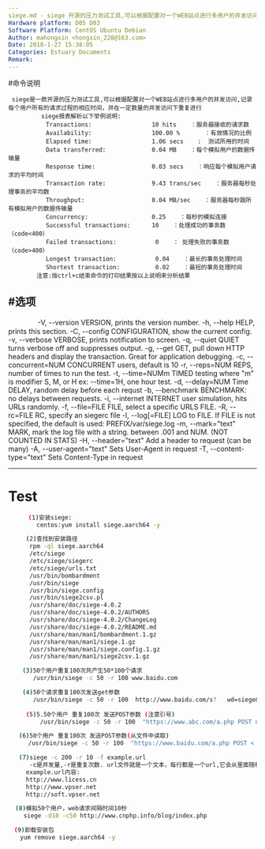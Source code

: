 ```yaml
---
siege.md - siege 开源的压力测试工具,可以根据配置对一个WEB站点进行多用户的并发访问
Hardware platform: D05 D03
Software Platform: CentOS Ubuntu Debian
Author: mahongxin <hongxin_228@163.com>
Date: 2018-1-27 15:38:05
Categories: Estuary Documents
Remark:
---
```

#命令说明
```
 siege是一款开源的压力测试工具,可以根据配置对一个WEB站点进行多用户的并发访问,记录每个用户所有的请求过程的相应时间，并在一定数量的并发访问下重复进行
     　　 siege报表解析以下举例说明:
    　　　　Transactions:                 10 hits    ：服务器接收的请求数
    　　　　Availability:                 100.00 %       ：有效情况的比例
    　　　　Elapsed time:                 1.06 secs    :  测试所用的时间
    　　　　Data transferred:             0.04 MB    ：每个模拟用户的数据传输量
   　　　　 Response time:                0.03 secs    ：响应每个模拟用户请求的平均时间
    　　　　Transaction rate:             9.43 trans/sec    ：服务器每秒处理事务的平均数
    　　　　Throughput:                   0.04 MB/sec    ：服务器每秒跟所有模拟用户的数据传输量
    　　　　Concurrency:                  0.25    ：每秒的模拟连接
    　　　　Successful transactions:      10    ：处理成功的事务数（code<400）
    　　　　Failed transactions:           0    ： 处理失败的事务数（code>400）
    　　　　Longest transaction:           0.04    ：最长的事务处理时间
    　　　　Shortest transaction:          0.02    ：最短的事务处理时间
        注意:按ctrl+c结束命令的打印结果按以上说明来分析结果

```
#选项
---
　　　　
  -V, --version             VERSION, prints the version number.
  -h, --help                HELP, prints this section.
  -C, --config              CONFIGURATION, show the current config.
  -v, --verbose             VERBOSE, prints notification to screen.
  -q, --quiet               QUIET turns verbose off and suppresses output.
  -g, --get                 GET, pull down HTTP headers and display the
                            transaction. Great for application debugging.
  -c, --concurrent=NUM      CONCURRENT users, default is 10
  -r, --reps=NUM            REPS, number of times to run the test.
  -t, --time=NUMm           TIMED testing where "m" is modifier S, M, or H
                            ex: --time=1H, one hour test.
  -d, --delay=NUM           Time DELAY, random delay before each requst
  -b, --benchmark           BENCHMARK: no delays between requests.
  -i, --internet            INTERNET user simulation, hits URLs randomly.
  -f, --file=FILE           FILE, select a specific URLS FILE.
  -R, --rc=FILE             RC, specify an siegerc file
  -l, --log[=FILE]          LOG to FILE. If FILE is not specified, the
                            default is used: PREFIX/var/siege.log
  -m, --mark="text"         MARK, mark the log file with a string.
                            between .001 and NUM. (NOT COUNTED IN STATS)
  -H, --header="text"       Add a header to request (can be many)
  -A, --user-agent="text"   Sets User-Agent in request
  -T, --content-type="text" Sets Content-Type in request


---
# Test
```bash
    　(1)安装siege:
        centos:yum install siege.aarch64 -y

     (2)查找到安装路径
　　 　rpm -ql siege.aarch64
      /etc/siege
      /etc/siege/siegerc
      /etc/siege/urls.txt
      /usr/bin/bombardment
      /usr/bin/siege
      /usr/bin/siege.config
      /usr/bin/siege2csv.pl
      /usr/share/doc/siege-4.0.2
      /usr/share/doc/siege-4.0.2/AUTHORS
      /usr/share/doc/siege-4.0.2/ChangeLog
      /usr/share/doc/siege-4.0.2/README.md
      /usr/share/man/man1/bombardment.1.gz
      /usr/share/man/man1/siege.1.gz
      /usr/share/man/man1/siege.config.1.gz
      /usr/share/man/man1/siege2csv.1.gz

    (3)50个用户重复100次共产生50*100个请求
       /usr/bin/siege -c 50 -r 100 www.baidu.com

    (4)50个请求重复100次发送get参数
       /usr/bin/siege -c 50 -r 100  http://www.baidu.com/s?   wd=siege&rsv_spt=1&issp=1&rsv_bp=0&ie=utf-8&tn=baiduhome_pg&rsv_sug3=4&rsv_sug=2&rsv_sug1=4&rsv_sug4=60
　　　
　　　(5)5.50个用户 重复100次 发送POST参数 (注意引号)
         /usr/bin/siege -c 50 -r 100  "https://www.abc.com/a.php POST name=zhangsan"

   (6)50个用户 重复100次 发送POST参数(从文件中读取)
    　/usr/bin/siege -c 50 -r 100  "https://www.baidu.com/a.php POST < /root/ab_test/post.xml"

   (7)siege -c 200 -r 10 -f example.url
      -c是并发量,-r是重复次数. url文件就是一个文本，每行都是一个url,它会从里面随机访问的。
     example.url内容:
     http://www.licess.cn
     http://www.vpser.net
     http://soft.vpser.net

  (8)模拟50个用户，web请求间隔时间10秒
　 　siege -d10 -c50 http://www.cnphp.info/blog/index.php

　(9)卸载安装包
　　yum remove siege.aarch64 -y

```

